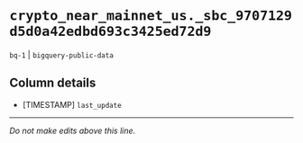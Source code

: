 # `crypto_near_mainnet_us._sbc_9707129d5d0a42edbd693c3425ed72d9`
`bq-1` | `bigquery-public-data`

## Column details
* [TIMESTAMP] `last_update`

-------------------------------------------------------------------------------
*Do not make edits above this line.*
